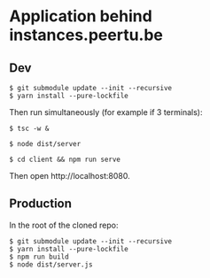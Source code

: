 # Application behind instances.peertu.be

## Dev

```
$ git submodule update --init --recursive
$ yarn install --pure-lockfile
```

Then run simultaneously (for example if 3 terminals):

```
$ tsc -w &
```

```
$ node dist/server
```

```
$ cd client && npm run serve
```

Then open http://localhost:8080.

## Production

In the root of the cloned repo:

```
$ git submodule update --init --recursive
$ yarn install --pure-lockfile
$ npm run build
$ node dist/server.js
```
